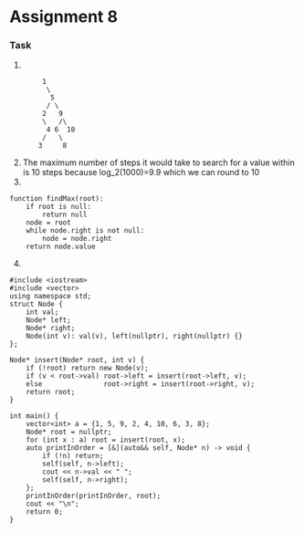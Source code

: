 # Assignment 8
### Task
1.

```text
        1
         \
          5
         / \
        2   9
        \   /\
         4 6  10
        /   \
       3     8
```
2. The maximum number of steps it would take to search for a value within is 10 steps because log_2(1000)=9.9 which we can round to 10
3.
```text
function findMax(root):
    if root is null:
        return null
    node = root
    while node.right is not null:
        node = node.right
    return node.value
```
4.
```text
#include <iostream>
#include <vector>
using namespace std;
struct Node {
    int val;
    Node* left;
    Node* right;
    Node(int v): val(v), left(nullptr), right(nullptr) {}
};

Node* insert(Node* root, int v) {
    if (!root) return new Node(v);
    if (v < root->val) root->left = insert(root->left, v);
    else               root->right = insert(root->right, v);
    return root;
}

int main() {
    vector<int> a = {1, 5, 9, 2, 4, 10, 6, 3, 8};
    Node* root = nullptr;
    for (int x : a) root = insert(root, x);
    auto printInOrder = [&](auto&& self, Node* n) -> void {
        if (!n) return;
        self(self, n->left);
        cout << n->val << " ";
        self(self, n->right);
    };
    printInOrder(printInOrder, root);
    cout << "\n";
    return 0;
}

```

